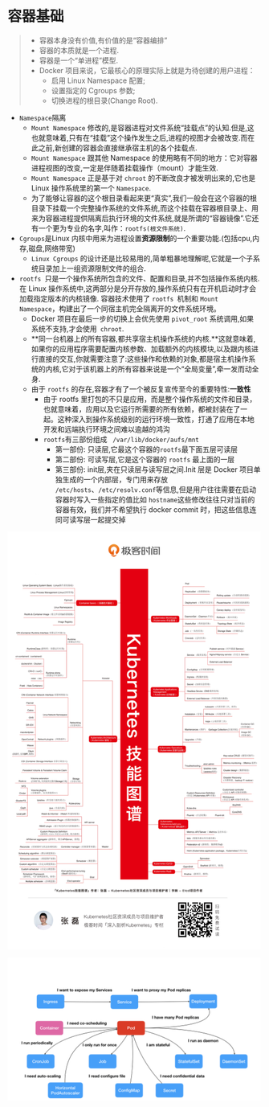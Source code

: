 # 容器基础

> - 容器本身没有价值,有价值的是“容器编排”
> - 容器的本质就是一个进程.
> - 容器是一个“单进程”模型.
> - Docker 项目来说，它最核心的原理实际上就是为待创建的用户进程：
>   - 启用 Linux Namespace 配置;
>   - 设置指定的 Cgroups 参数;
>   - 切换进程的根目录(Change Root).

- `Namespace`隔离
  - `Mount Namespace` 修改的,是容器进程对文件系统“挂载点”的认知.但是,这也就意味着,只有在“挂载”这个操作发生之后,进程的视图才会被改变.而在此之前,新创建的容器会直接继承宿主机的各个挂载点.
  - `Mount Namespace` 跟其他 Namespace 的使用略有不同的地方：它对容器进程视图的改变,一定是伴随着挂载操作（mount）才能生效.
  - `Mount Namespace` 正是基于对 `chroot` 的不断改良才被发明出来的,它也是 Linux 操作系统里的第一个 `Namespace`.
  - 为了能够让容器的这个根目录看起来更“真实”,我们一般会在这个容器的根目录下挂载一个完整操作系统的文件系统,而这个挂载在容器根目录上、用来为容器进程提供隔离后执行环境的文件系统,就是所谓的“容器镜像”.它还有一个更为专业的名字,叫作：`rootfs(根文件系统)`.
- `Cgroups`是Linux 内核中用来为进程设置**资源限制**的一个重要功能.(包括cpu,内存,磁盘,网络带宽)
  - `Linux Cgroups` 的设计还是比较易用的,简单粗暴地理解呢,它就是一个子系统目录加上一组资源限制文件的组合.
- `rootfs `只是一个操作系统所包含的文件、配置和目录,并不包括操作系统内核.在 Linux 操作系统中,这两部分是分开存放的,操作系统只有在开机启动时才会加载指定版本的内核镜像. 容器技术使用了 `rootfs `机制和 `Mount Namespace`，构建出了一个同宿主机完全隔离开的文件系统环境。
  - Docker 项目在最后一步的切换上会优先使用 `pivot_root` 系统调用,如果系统不支持,才会使用` chroot`.
  - **同一台机器上的所有容器,都共享宿主机操作系统的内核.**这就意味着,如果你的应用程序需要配置内核参数、加载额外的内核模块,以及跟内核进行直接的交互,你就需要注意了:这些操作和依赖的对象,都是宿主机操作系统的内核,它对于该机器上的所有容器来说是一个“全局变量”,牵一发而动全身.
  - 由于 `rootfs` 的存在,容器才有了一个被反复宣传至今的重要特性:**一致性**
    - 由于 rootfs 里打包的不只是应用，而是整个操作系统的文件和目录，也就意味着，应用以及它运行所需要的所有依赖，都被封装在了一起。这种深入到操作系统级别的运行环境一致性，打通了应用在本地开发和远端执行环境之间难以逾越的鸿沟
    - `rootfs`有三部份组成 ` /var/lib/docker/aufs/mnt`
      - 第一部份: 只读层,它最这个容器的`rootfs`最下面五层可读层
      - 第二部份: 可读写层,它是这个容器的 `rootfs` 最上面的一层 
      - 第三部份: init层,夹在只读层与读写层之间.Init 层是 Docker 项目单独生成的一个内部层，专门用来存放 `/etc/hosts`、`/etc/resolv.conf`等信息,但是用户往往需要在启动容器时写入一些指定的值比如 `hostname`这些修改往往只对当前的容器有效，我们并不希望执行 docker commit 时，把这些信息连同可读写层一起提交掉



![](./asserts/k8s知识图谱.jpg)



![](./asserts/k8s全景图.png)